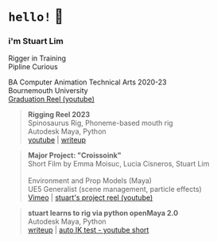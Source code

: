 # `hello!` 👋

### i'm Stuart Lim
Rigger in Training<br/>
Pipline Curious<br/>

BA Computer Animation Technical Arts 2020-23<br/>
Bournemouth University<br/>
[Graduation Reel (youtube)]()

> 
> **Rigging Reel 2023**<br/>
> Spinosaurus Rig, Phoneme-based mouth rig<br/>
> Autodesk Maya, Python<br/>
> [youtube]() \| [writeup](landing_RigReel2023.md)

> 
> **Major Project: "Croissoink"**<br/>
> Short Film by Emma Moisuc, Lucia Cisneros, Stuart Lim<br/>
> <br/>
> Environment and Prop Models (Maya)<br/>
> UE5 Generalist (scene management, particle effects)<br/>
> [Vimeo](https://vimeo.com/832082284) \| [stuart's project reel (youtube)]()

> 
> **stuart learns to rig via python openMaya 2.0**<br/>
> Autodesk Maya, Python <br/>
> [writeup](landing_YT0001_controllerFK.md) \| [auto IK test - youtube short]()
